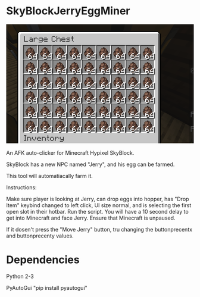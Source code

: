 # SkyBlockJerryEggMiner

![Jerry Eggs](/images/jerryeggs.png)

An AFK auto-clicker for Minecraft Hypixel SkyBlock.

SkyBlock has a new NPC named "Jerry", and his egg can be farmed.

This tool will automatiacally farm it.

Instructions: 

Make sure player is looking at Jerry, can drop eggs into hopper, has "Drop Item" keybind changed to left click, UI size normal, and is selecting the first open slot in their hotbar.
Run the script. You will have a 10 second delay to get into Minecraft and face Jerry. Ensure that Minecraft is unpaused.

If it dosen't press the "Move Jerry" button, tru changing the buttonprecentx and buttonprecenty values.

Dependencies
============

Python 2-3

PyAutoGui "pip install pyautogui"
